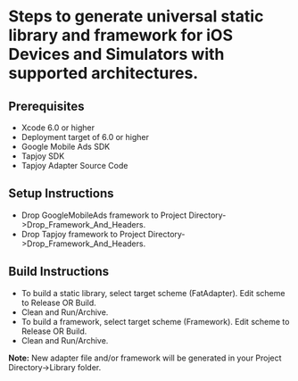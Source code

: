 # Steps to generate universal static library and framework for iOS Devices and Simulators with supported architectures.

## Prerequisites
- Xcode 6.0 or higher
- Deployment target of 6.0 or higher
- Google Mobile Ads SDK
- Tapjoy SDK
- Tapjoy Adapter Source Code

## Setup Instructions
- Drop GoogleMobileAds framework to
  Project Directory->Drop_Framework_And_Headers.
- Drop Tapjoy framework to Project Directory->Drop_Framework_And_Headers.

## Build Instructions
- To build a static library, select target scheme (FatAdapter). Edit scheme to
  Release OR Build.
- Clean and Run/Archive.
- To build a framework, select target scheme (Framework). Edit scheme to
  Release OR Build.
- Clean and Run/Archive.

**Note:** New adapter file and/or framework will be generated in your
      Project Directory->Library folder.
